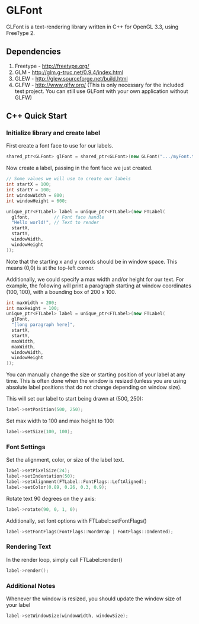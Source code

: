 # GLFont
GLFont is a text-rendering library written in C++ for OpenGL 3.3, using FreeType 2.

## Dependencies
1. Freetype - http://freetype.org/
2. GLM - http://glm.g-truc.net/0.9.4/index.html
3. GLEW - http://glew.sourceforge.net/build.html
4. GLFW - http://www.glfw.org/ (This is only necessary for the included test project. You can still use GLFont with your own application without GLFW)

## C++ Quick Start

### Initialize library and create label
First create a font face to use for our labels.
```c++
shared_ptr<GLFont> glFont = shared_ptr<GLFont>(new GLFont(".../myFont.ttf"));
```

Now create a label, passing in the font face we just created.

```c++
// Some values we will use to create our labels
int startX = 100;
int startY = 100;
int windowWidth = 800;
int windowHeight = 600;

unique_ptr<FTLabel> label = unique_ptr<FTLabel>(new FTLabel(
  glfont,         // Font face handle
  "Hello world!", // Text to render
  startX,
  startY,
  windowWidth,
  windowHeight
));
```
Note that the starting x and y coords should be in window space.
This means (0,0) is at the top-left corner.

Additionally, we could specify a max width and/or height for our text. For example, the following will print a paragraph starting at window coordinates (100, 100), with a bounding box of 200 x 100.
```c++
int maxWidth = 200;
int maxHeight = 100;
unique_ptr<FTLabel> label = unique_ptr<FTLabel>(new FTLabel(
  glFont,
  "[long paragraph here]",
  startX,
  startY,
  maxWidth,
  maxWidth,
  windowWidth,
  windowHeight
));
```  

You can manually change the size or starting position of your label at any time. This is often done when the window is resized (unless you are using absolute label positions that do not change depending on window size).

This will set our label to start being drawn at (500, 250):
```c++
label->setPosition(500, 250);
```

Set max width to 100 and max height to 100:
```c++
label->setSize(100, 100);
```

### Font Settings

Set the alignment, color, or size of the label text.
```c++
label->setPixelSize(24);
label->setIndentation(50);
label->setAlignment(FTLabel::FontFlags::LeftAligned);
label->setColor(0.89, 0.26, 0.3, 0.9);
```

Rotate text 90 degrees on the y axis:

```c++
label->rotate(90, 0, 1, 0);
```

Additionally, set font options with FTLabel::setFontFlags()
```c++
label->setFontFlags(FontFlags::WordWrap | FontFlags::Indented);
```

### Rendering Text
In the render loop, simply call FTLabel::render()
```c++
label->render();
```

### Additional Notes
Whenever the window is resized, you should update the window size of your label
```c++
label->setWindowSize(windowWidth, windowSize);
```
